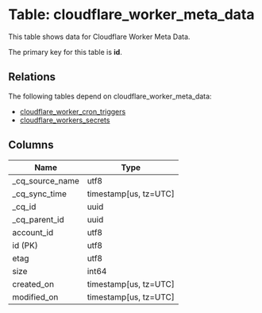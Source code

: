 # Table: cloudflare_worker_meta_data

This table shows data for Cloudflare Worker Meta Data.

The primary key for this table is **id**.

## Relations

The following tables depend on cloudflare_worker_meta_data:
  - [cloudflare_worker_cron_triggers](cloudflare_worker_cron_triggers)
  - [cloudflare_workers_secrets](cloudflare_workers_secrets)

## Columns

| Name          | Type          |
| ------------- | ------------- |
|_cq_source_name|utf8|
|_cq_sync_time|timestamp[us, tz=UTC]|
|_cq_id|uuid|
|_cq_parent_id|uuid|
|account_id|utf8|
|id (PK)|utf8|
|etag|utf8|
|size|int64|
|created_on|timestamp[us, tz=UTC]|
|modified_on|timestamp[us, tz=UTC]|
